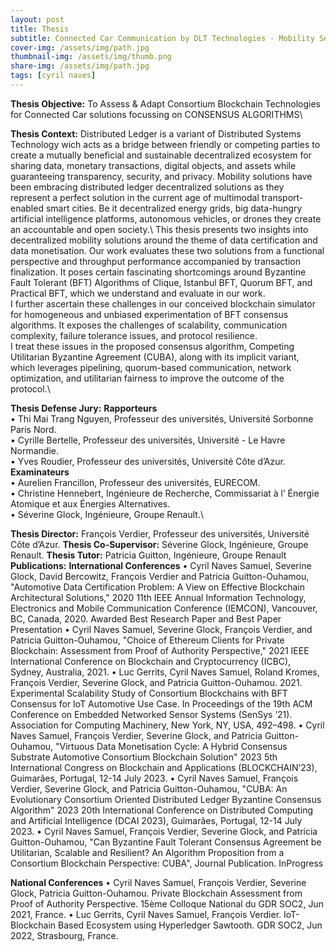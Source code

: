 ```yaml
---
layout: post
title: Thesis
subtitle: Connected Car Communication by DLT Technologies - Mobility Service Implementation by Adaptation of Consortium Blockchain Consensus algorithms
cover-img: /assets/img/path.jpg
thumbnail-img: /assets/img/thumb.png
share-img: /assets/img/path.jpg
tags: [cyril naves]
---
```

**Thesis Objective:** To Assess & Adapt Consortium Blockchain Technologies for Connected Car solutions focussing on CONSENSUS ALGORITHMS\

**Thesis Context:**          Distributed Ledger is a variant of Distributed Systems Technology wich acts as a bridge between friendly or competing parties to create a mutually beneficial and sustainable decentralized ecosystem for sharing data, monetary transactions, digital objects, and assets while guaranteeing transparency, security, and privacy. Mobility solutions have been embracing distributed ledger decentralized solutions as they represent a perfect solution in the current age of multimodal transport-enabled smart cities. Be it decentralized energy grids, big data-hungry artificial intelligence platforms, autonomous vehicles, or drones they create an accountable and open society.\ 
                             This thesis presents two insights into decentralized mobility solutions around the theme of data certification and data monetisation. Our work evaluates these two solutions from a functional perspective and throughput performance accompanied by transaction finalization. It poses certain fascinating shortcomings around Byzantine Fault Tolerant (BFT) Algorithms of Clique, Istanbul BFT, Quorum BFT, and Practical BFT, which we understand and evaluate in our work.\
                             I further ascertain these challenges in our conceived blockchain simulator for homogeneous and unbiased experimentation of BFT consensus algorithms. It exposes the challenges of scalability, communication complexity, failure tolerance issues, and protocol resilience.\
                             I treat these issues in the proposed consensus algorithm, Competing Utilitarian Byzantine Agreement (CUBA), along with its implicit variant, which leverages pipelining, quorum-based communication, network optimization, and utilitarian fairness to improve the outcome of the protocol.\

**Thesis Defense Jury:**
**Rapporteurs**\
• Thi Mai Trang Nguyen, Professeur des universités, Université Sorbonne Paris Nord.\
• Cyrille Bertelle, Professeur des universités, Université - Le Havre Normandie.\
• Yves Roudier, Professeur des universités, Université Côte d’Azur.\
**Examinateurs**\
• Aurelien Francillon, Professeur des universités, EURECOM.\
• Christine Hennebert, Ingénieure de Recherche, Commissariat à l’ Énergie Atomique et aux Énergies Alternatives.\
• Séverine Glock, Ingénieure, Groupe Renault.\

**Thesis Director:**
François Verdier, Professeur des universités, Université Côte d’Azur.
**Thesis Co-Supervisor:**
Séverine Glock, Ingénieure, Groupe Renault.
**Thesis Tutor:**
Patricia Guitton, Ingénieure, Groupe Renault
**Publications:**
**International Conferences**
• Cyril Naves Samuel, Severine Glock, David Bercowitz, François Verdier and Patricia
Guitton-Ouhamou, "Automotive Data Certification Problem: A View on Effective
Blockchain Architectural Solutions," 2020 11th IEEE Annual Information Technology,
Electronics and Mobile Communication Conference (IEMCON), Vancouver, BC,
Canada, 2020. Awarded Best Research Paper and Best Paper Presentation
• Cyril Naves Samuel, Severine Glock, François Verdier, and Patricia Guitton-Ouhamou,
"Choice of Ethereum Clients for Private Blockchain: Assessment from Proof of Authority
Perspective," 2021 IEEE International Conference on Blockchain and Cryptocurrency
(ICBC), Sydney, Australia, 2021.
• Luc Gerrits, Cyril Naves Samuel, Roland Kromes, François Verdier, Severine Glock,
and Patricia Guitton-Ouhamou. 2021. Experimental Scalability Study of Consortium
Blockchains with BFT Consensus for IoT Automotive Use Case. In Proceedings of
the 19th ACM Conference on Embedded Networked Sensor Systems (SenSys ’21).
Association for Computing Machinery, New York, NY, USA, 492–498.
• Cyril Naves Samuel, François Verdier, Severine Glock, and Patricia Guitton-Ouhamou,
"Virtuous Data Monetisation Cycle: A Hybrid Consensus Substrate Automotive Consortium
Blockchain Solution" 2023 5th International Congress on Blockchain and Applications
(BLOCKCHAIN’23), Guimarães, Portugal, 12-14 July 2023.
• Cyril Naves Samuel, François Verdier, Severine Glock, and Patricia Guitton-Ouhamou,
"CUBA: An Evolutionary Consortium Oriented Distributed Ledger Byzantine Consensus
Algorithm" 2023 20th International Conference on Distributed Computing and
Artificial Intelligence (DCAI 2023), Guimarães, Portugal, 12-14 July 2023.
• Cyril Naves Samuel, François Verdier, Severine Glock, and Patricia Guitton-Ouhamou,
"Can Byzantine Fault Tolerant Consensus Agreement be Utilitarian, Scalable and
Resilient? An Algorithm Proposition from a Consortium Blockchain Perspective:
CUBA", Journal Publication. InProgress

**National Conferences**
• Cyril Naves Samuel, François Verdier, Severine Glock, Patricia Guitton-Ouhamou.
Private Blockchain Assessment from Proof of Authority Perspective. 15ème Colloque
National du GDR SOC2, Jun 2021, France.
• Luc Gerrits, Cyril Naves Samuel, François Verdier. IoT-Blockchain Based Ecosystem
using Hyperledger Sawtooth. GDR SOC2, Jun 2022, Strasbourg, France.
